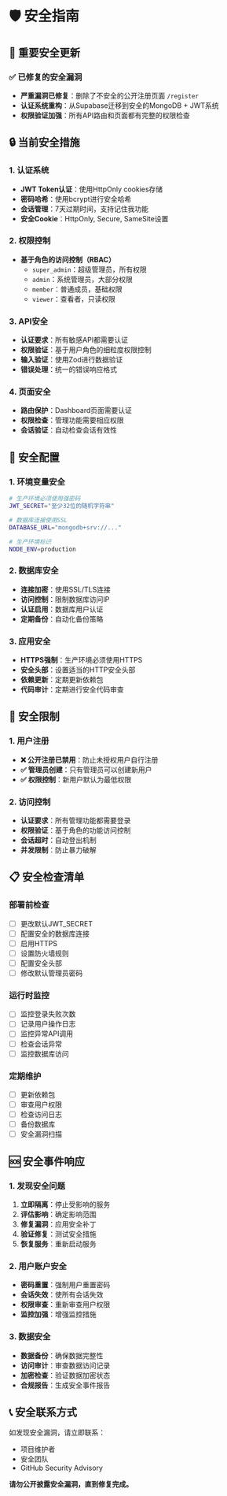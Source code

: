 # 🛡️ 安全指南

## 🚨 重要安全更新

### ✅ 已修复的安全漏洞
- **严重漏洞已修复**：删除了不安全的公开注册页面 `/register`
- **认证系统重构**：从Supabase迁移到安全的MongoDB + JWT系统
- **权限验证加强**：所有API路由和页面都有完整的权限检查

## 🔒 当前安全措施

### 1. 认证系统
- **JWT Token认证**：使用HttpOnly cookies存储
- **密码哈希**：使用bcrypt进行安全哈希
- **会话管理**：7天过期时间，支持记住我功能
- **安全Cookie**：HttpOnly, Secure, SameSite设置

### 2. 权限控制
- **基于角色的访问控制（RBAC）**
  - `super_admin`：超级管理员，所有权限
  - `admin`：系统管理员，大部分权限
  - `member`：普通成员，基础权限
  - `viewer`：查看者，只读权限

### 3. API安全
- **认证要求**：所有敏感API都需要认证
- **权限验证**：基于用户角色的细粒度权限控制
- **输入验证**：使用Zod进行数据验证
- **错误处理**：统一的错误响应格式

### 4. 页面安全
- **路由保护**：Dashboard页面需要认证
- **权限检查**：管理功能需要相应权限
- **会话验证**：自动检查会话有效性

## 🔧 安全配置

### 1. 环境变量安全
```bash
# 生产环境必须使用强密码
JWT_SECRET="至少32位的随机字符串"

# 数据库连接使用SSL
DATABASE_URL="mongodb+srv://..."

# 生产环境标识
NODE_ENV=production
```

### 2. 数据库安全
- **连接加密**：使用SSL/TLS连接
- **访问控制**：限制数据库访问IP
- **认证启用**：数据库用户认证
- **定期备份**：自动化备份策略

### 3. 应用安全
- **HTTPS强制**：生产环境必须使用HTTPS
- **安全头部**：设置适当的HTTP安全头部
- **依赖更新**：定期更新依赖包
- **代码审计**：定期进行安全代码审查

## 🚫 安全限制

### 1. 用户注册
- **❌ 公开注册已禁用**：防止未授权用户自行注册
- **✅ 管理员创建**：只有管理员可以创建新用户
- **✅ 权限控制**：新用户默认为最低权限

### 2. 访问控制
- **认证要求**：所有管理功能都需要登录
- **权限验证**：基于角色的功能访问控制
- **会话超时**：自动登出机制
- **并发限制**：防止暴力破解

## 📋 安全检查清单

### 部署前检查
- [ ] 更改默认JWT_SECRET
- [ ] 配置安全的数据库连接
- [ ] 启用HTTPS
- [ ] 设置防火墙规则
- [ ] 配置安全头部
- [ ] 修改默认管理员密码

### 运行时监控
- [ ] 监控登录失败次数
- [ ] 记录用户操作日志
- [ ] 监控异常API调用
- [ ] 检查会话异常
- [ ] 监控数据库访问

### 定期维护
- [ ] 更新依赖包
- [ ] 审查用户权限
- [ ] 检查访问日志
- [ ] 备份数据库
- [ ] 安全漏洞扫描

## 🆘 安全事件响应

### 1. 发现安全问题
1. **立即隔离**：停止受影响的服务
2. **评估影响**：确定影响范围
3. **修复漏洞**：应用安全补丁
4. **验证修复**：测试安全措施
5. **恢复服务**：重新启动服务

### 2. 用户账户安全
- **密码重置**：强制用户重置密码
- **会话失效**：使所有会话失效
- **权限审查**：重新审查用户权限
- **监控加强**：增强监控措施

### 3. 数据安全
- **数据备份**：确保数据完整性
- **访问审计**：审查数据访问记录
- **加密检查**：验证数据加密状态
- **合规报告**：生成安全事件报告

## 📞 安全联系方式

如发现安全漏洞，请立即联系：
- 项目维护者
- 安全团队
- GitHub Security Advisory

**请勿公开披露安全漏洞，直到修复完成。**
